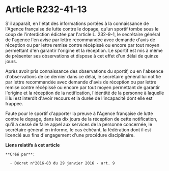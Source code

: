 # Article R232-41-13

S'il apparaît, en l'état des informations portées à la connaissance de l'Agence française de lutte contre le dopage, qu'un
sportif tombe sous le coup de l'interdiction édictée par l'article L. 232-9-1, le secrétaire général de l'agence l'en avise
par lettre recommandée avec demande d'avis de réception ou par lettre remise contre récépissé ou encore par tout moyen
permettant d'en garantir l'origine et la réception. Le sportif est mis à même de présenter ses observations et dispose à cet
effet d'un délai de quinze jours. 

Après avoir pris connaissance des observations du sportif, ou en l'absence d'observations de ce dernier dans ce délai, le
secrétaire général lui notifie par lettre recommandée avec demande d'avis de réception ou par lettre remise contre récépissé
ou encore par tout moyen permettant de garantir l'origine et la réception de la notification, l'identité de la personne à
laquelle il lui est interdit d'avoir recours et la durée de l'incapacité dont elle est frappée. 

Faute pour le sportif d'apporter la preuve à l'Agence française de lutte contre le dopage, dans les dix jours de la réception
de cette notification, qu'il a cessé de faire appel aux services de la personne concernée, le secrétaire général en informe,
le cas échéant, la fédération dont il est licencié aux fins d'engagement d'une procédure disciplinaire.

**Liens relatifs à cet article**

	**Créé par**:

	  - Décret n°2016-83 du 29 janvier 2016 - art. 9
